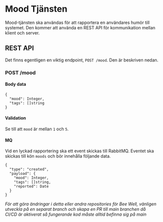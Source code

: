# Mood Tjänsten
Mood-tjänsten ska användas för att rapportera en användares humör till systemet. Den kommer att använda en REST API för kommunikation mellan klient och server.
## REST API
Det finns egentligen en viktig endpoint, `POST /mood`. Den är beskriven nedan.
### POST /mood
#### Body data
```
{
  "mood": Integer,
  "tags": []string
}
```
#### Validation
Se till att `mood` är mellan `1` och `5`.
#### MQ
Vid en lyckad rapportering ska ett event skickas till RabbitMQ. Eventet ska skickas till kön `moods` och bör innehålla följande data.
```
{
  "type": "created",
  "payload": {
    "mood": Integer,
    "tags": []string,
    "reported": Date
  }
}
```
*För att göra ändringar i detta eller andra repositories för Bee Well, vänligen utveckla på en separat branch och skapa en PR till main branchen då CI/CD är aktiverat så fungerande kod måste alltid befinna sig på main*
